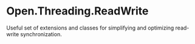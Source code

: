 # Open.Threading.ReadWrite
Useful set of extensions and classes for simplifying and optimizing read-write synchronization.
